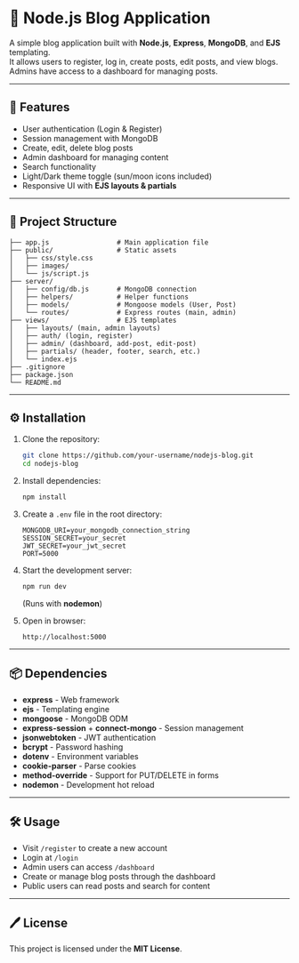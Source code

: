 # 📝 Node.js Blog Application  

A simple blog application built with **Node.js**, **Express**, **MongoDB**, and **EJS** templating.  
It allows users to register, log in, create posts, edit posts, and view blogs. Admins have access to a dashboard for managing posts.  

---

## 🚀 Features  
- User authentication (Login & Register)  
- Session management with MongoDB  
- Create, edit, delete blog posts  
- Admin dashboard for managing content  
- Search functionality  
- Light/Dark theme toggle (sun/moon icons included)  
- Responsive UI with **EJS layouts & partials**  

---

## 📂 Project Structure  

```
├── app.js                 # Main application file  
├── public/                # Static assets  
│   ├── css/style.css  
│   ├── images/  
│   └── js/script.js  
├── server/  
│   ├── config/db.js       # MongoDB connection  
│   ├── helpers/           # Helper functions  
│   ├── models/            # Mongoose models (User, Post)  
│   └── routes/            # Express routes (main, admin)  
├── views/                 # EJS templates  
│   ├── layouts/ (main, admin layouts)  
│   ├── auth/ (login, register)  
│   ├── admin/ (dashboard, add-post, edit-post)  
│   ├── partials/ (header, footer, search, etc.)  
│   └── index.ejs  
├── .gitignore  
├── package.json  
└── README.md  
```  

---

## ⚙️ Installation  

1. Clone the repository:  
   ```bash
   git clone https://github.com/your-username/nodejs-blog.git
   cd nodejs-blog
   ```

2. Install dependencies:  
   ```bash
   npm install
   ```

3. Create a `.env` file in the root directory:  
   ```env
   MONGODB_URI=your_mongodb_connection_string
   SESSION_SECRET=your_secret
   JWT_SECRET=your_jwt_secret
   PORT=5000
   ```

4. Start the development server:  
   ```bash
   npm run dev
   ```
   (Runs with **nodemon**)  

5. Open in browser:  
   ```
   http://localhost:5000
   ```

---

## 📦 Dependencies  

- **express** - Web framework  
- **ejs** - Templating engine  
- **mongoose** - MongoDB ODM  
- **express-session** + **connect-mongo** - Session management  
- **jsonwebtoken** - JWT authentication  
- **bcrypt** - Password hashing  
- **dotenv** - Environment variables  
- **cookie-parser** - Parse cookies  
- **method-override** - Support for PUT/DELETE in forms  
- **nodemon** - Development hot reload  

---

## 🛠️ Usage  

- Visit `/register` to create a new account  
- Login at `/login`  
- Admin users can access `/dashboard`  
- Create or manage blog posts through the dashboard  
- Public users can read posts and search for content  
---

## 🖊️ License  

This project is licensed under the **MIT License**.  

